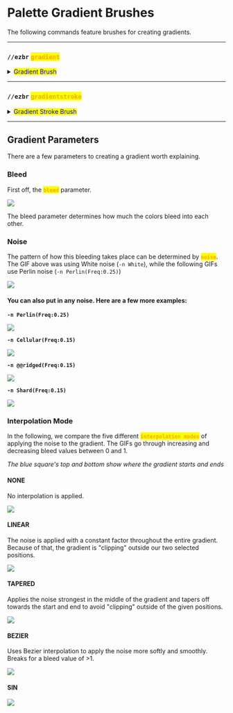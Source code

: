 # Palette Gradient Brushes

The following commands feature brushes for creating gradients.

***

### `//ezbr` <mark style="color:orange;">`gradient`</mark>

<details>

<summary><mark style="color:blue;">Gradient Brush</mark></summary>

**`//ezbr gradient`` `**<mark style="color:orange;">**`<palette> [radius] [interpolation] [bleed] [-avw] [-n <noise>] [-z <scale>] [-d <distanceFunction>]`**</mark>

The `gradient` brush allows you to first define a plane by selecting 2 points, you can then paint with your gradient with blocks chosen based on distance along this plane.

<mark style="color:blue;">**Left Click**</mark>**&#x20;to start a plane at your target block**\
<mark style="color:blue;">**Sneak + Left Click**</mark>**&#x20;to start a plane at the player position**\
<mark style="color:blue;">**Right Click**</mark>**&#x20;to set the end of the plane at your target block OR paint palette blocks if the plane is set**\
<mark style="color:blue;">**Sneak + Right Click**</mark>**&#x20;to set the end of the plane at the player position OR paint palette blocks if the plane is set**\
<mark style="color:blue;">**Swap Hands**</mark>**&#x20;(Default F key) to toggle between GLOBAL and PER\_ITEM active gradients**

* <mark style="color:orange;">**Palette**</mark>: Specifies the palette to use for the gradient.
* <mark style="color:orange;">**Radius**</mark> (Default: 8): Sets the radius of the brush.
* <mark style="color:orange;">**Interpolation**</mark> (Default: NONE): Determines the type of interpolation used in the gradient transition.
* <mark style="color:orange;">**Bleed**</mark> (Default: 0.5): Adjusts the strength of interpolation, with a normal range from 0 to 1.
* <mark style="color:orange;">**`-a`**</mark>: When activated, the gradient is allowed to replace air blocks.
* <mark style="color:orange;">**`-v`**</mark>: Deactivates WorldEditCUI integration.
* <mark style="color:orange;">`-w`</mark>: Try to texture shaping blocks (slabs, stairs, etc.) with the closest existing material.
* <mark style="color:orange;">**`-n <noise>`**</mark> (Default: `White()`): Adds an underlying noise field to the gradient effect.
* <mark style="color:orange;">**`-z <scale>`**</mark> (Default: 1): Modifies the scale of the noise.
* <mark style="color:orange;">**`-d <distanceFunction>`**</mark> (Default: NONE): Sets the distance mode changing the brush to work based on distance from the initial block with the given distance function.

</details>

***

### `//ezbr` <mark style="color:orange;">`gradientstroke`</mark>

<details>

<summary><mark style="color:blue;">Gradient Stroke Brush</mark></summary>

**`//ezbr gradientstroke`` `**<mark style="color:orange;">**`<palette> [radius] [interpolation] [bleed] [-advwx] [-n <noise>] [-z <scale>]`**</mark>

The `gradientstroke` brush allows for gradient application along a path (stroke) defined by selecting points.

<mark style="color:blue;">**Left Click**</mark>**&#x20;to add points**\
<mark style="color:blue;">**Sneak + Left Click**</mark>**&#x20;to remove the last point**\
<mark style="color:blue;">**Right Click**</mark>**&#x20;to confirm & place the gradient stroke**\
<mark style="color:blue;">**Sneak + Right Click**</mark>**&#x20;to clear all points**\
<mark style="color:blue;">**Swap Hands**</mark>**&#x20;(Default F key) to toggle between GLOBAL and PER\_ITEM active gradients**

* <mark style="color:orange;">**Palette**</mark>: Specifies the block pattern for the gradient.
* <mark style="color:orange;">**Radius**</mark> (Default: 8): Sets the radius of the brush.
* <mark style="color:orange;">**Interpolation**</mark> (Default: LINEAR): Determines the type of interpolation used in the gradient transition.
* <mark style="color:orange;">**Bleed**</mark> (Default: 0.5): Adjusts the strength of interpolation, with a normal range from 0 to 1.
* <mark style="color:orange;">**`-a`**</mark>: When activated, allows the gradient to replace air blocks.
* <mark style="color:orange;">**`-d`**</mark>: Activates the 'distance to center' mode which applies the gradient based on distance to the middle of the stroke line instead of distance along the stroke.
* <mark style="color:orange;">**`-v`**</mark>: Deactivates WorldEditCUI integration.
* <mark style="color:orange;">`-w`</mark>: Try to texture shaping blocks (slabs, stairs, etc.) with the closest existing material.
* <mark style="color:orange;">**`-x`**</mark>: Clears the brush's path after every placed stroke.
* <mark style="color:orange;">**`-n <noise>`**</mark> (Default: `White()`): Adds an underlying noise field to the gradient effect.
* <mark style="color:orange;">**`-z <scale>`**</mark> (Default: 1): Modifies the scale of the noise.

</details>

***

## Gradient Parameters

There are a few parameters to creating a gradient worth explaining.

### Bleed

First off, the <mark style="color:orange;">**`bleed`**</mark> parameter.

![](../../.gitbook/assets/GradientInterpolationTapered2.gif)

The bleed parameter determines how much the colors bleed into each other.

### Noise

The pattern of how this bleeding takes place can be determined by <mark style="color:orange;">**`noise`**</mark>. The GIF above was using White noise (`-n White`), while the following GIFs use Perlin noise (`-n Perlin(Freq:0.25)`)

![](../../.gitbook/assets/GradientInterpolationTapered.gif)

#### You can also put in any noise. Here are a few more examples:

**`-n Perlin(Freq:0.25)`**

![](../../.gitbook/assets/GradientInterpolationNoise_example1.png)

**`-n Cellular(Freq:0.15)`**

![](../../.gitbook/assets/GradientInterpolationNoise_example3.png)

**`-n @@ridged(Freq:0.15)`**

![](../../.gitbook/assets/GradientInterpolationNoise_example2.png)

**`-n Shard(Freq:0.15)`**

![](../../.gitbook/assets/GradientInterpolationNoise_example4.png)

### Interpolation Mode

In the following, we compare the five different <mark style="color:orange;">**`interpolation modes`**</mark> of applying the noise to the gradient. The GIFs go through increasing and decreasing bleed values between 0 and 1.

_The blue square's top and bottom show where the gradient starts and ends_

#### NONE

No interpolation is applied.

![](../../.gitbook/assets/GradientInterpolationNone.png)

#### LINEAR

The noise is applied with a constant factor throughout the entire gradient. Because of that, the gradient is "clipping" outside our two selected positions.

![](../../.gitbook/assets/GradientInterpolationLinear.gif)

#### TAPERED

Applies the noise strongest in the middle of the gradient and tapers off towards the start and end to avoid "clipping" outside of the given positions.

![](../../.gitbook/assets/GradientInterpolationTapered.gif)

#### BEZIER

Uses Bezier interpolation to apply the noise more softly and smoothly. Breaks for a bleed value of >1.

![](../../.gitbook/assets/GradientInterpolationBezier.gif)

#### SIN

![](../../.gitbook/assets/GradientInterpolationSin.gif)
